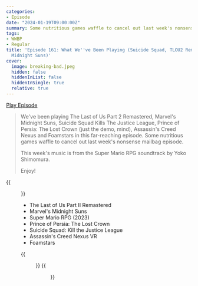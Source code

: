 ```yaml
---
categories:
- Episode
date: "2024-01-19T09:00:00Z"
summary: Some nutritious games waffle to cancel out last week's nonsense mailbag episode.
tags:
- WWBP
- Regular
title: 'Episode 161: What We''ve Been Playing (Suicide Squad, TLOU2 Remastered, Marvel''s
  Midnight Suns)'
cover: 
  image: breaking-bad.jpeg
  hidden: false
  hiddenInList: false
  hiddenInSingle: true
  relative: true
---
```


[Play Episode](https://www.patreon.com/posts/episode-161-what-96752199)
> We've been playing The Last of Us Part 2 Remastered, Marvel's Midnight Suns, Suicide Squad Kills The Justice League, Prince of Persia: The Lost Crown (just the demo, mind), Assassin's Creed Nexus and Foamstars in this far-reaching episode. Some nutritious games waffle to cancel out last week's nonsense mailbag episode.
>
> This week's music is from the Super Mario RPG soundtrack by Yoko Shimomura.
>
> Enjoy!

{{<figure 
    src="breaking-bad.jpeg" 
    caption="Image Credit: Shugdaddy" 
    alt="Breaking Bad Back Page Podcast">}}

- The Last of Us Part II Remastered
- Marvel's Midnight Suns 
- Super Mario RPG (2023)
- Prince of Persia: The Lost Crown
- Suicide Squad: Kill the Justice League
- Assassin's Creed Nexus VR
- Foamstars

{{<figure 
    src="pooh.png" 
    caption="Samuel, pictured while recording the pod" 
    alt="Samuel, pictured while recording the pod">}}
{{<figure 
    src="pooh-trousers.jpeg" 
    caption="Image Credit: BetamaxBandit" 
    alt="Samuel, pictured while recording the pod">}}